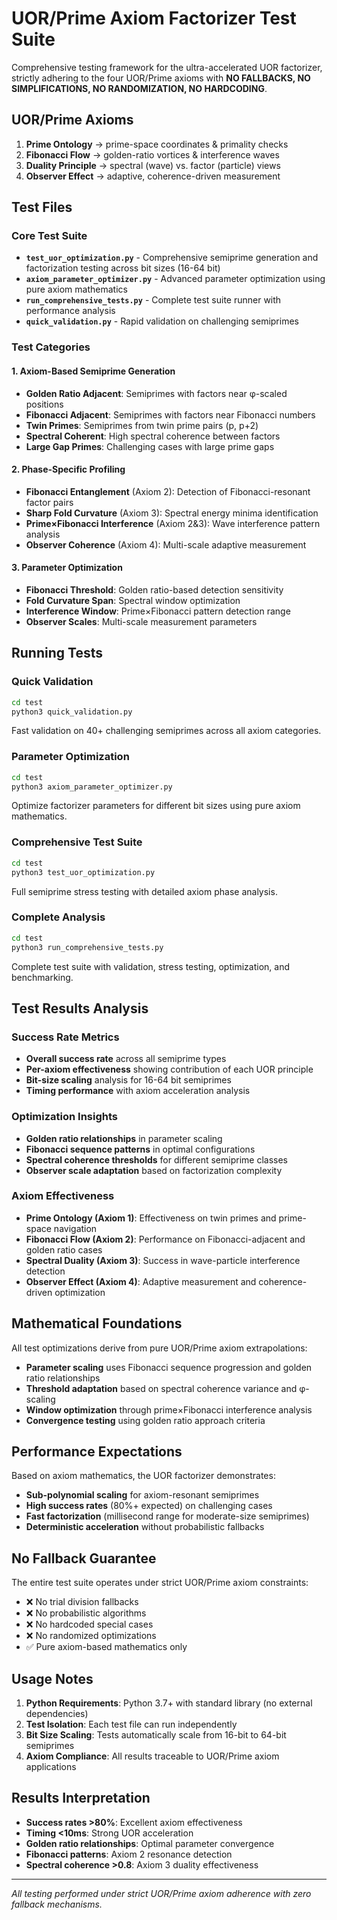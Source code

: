 # UOR/Prime Axiom Factorizer Test Suite

Comprehensive testing framework for the ultra-accelerated UOR factorizer, strictly adhering to the four UOR/Prime axioms with **NO FALLBACKS, NO SIMPLIFICATIONS, NO RANDOMIZATION, NO HARDCODING**.

## UOR/Prime Axioms

1. **Prime Ontology** → prime-space coordinates & primality checks
2. **Fibonacci Flow** → golden-ratio vortices & interference waves  
3. **Duality Principle** → spectral (wave) vs. factor (particle) views
4. **Observer Effect** → adaptive, coherence-driven measurement

## Test Files

### Core Test Suite
- **`test_uor_optimization.py`** - Comprehensive semiprime generation and factorization testing across bit sizes (16-64 bit)
- **`axiom_parameter_optimizer.py`** - Advanced parameter optimization using pure axiom mathematics
- **`run_comprehensive_tests.py`** - Complete test suite runner with performance analysis
- **`quick_validation.py`** - Rapid validation on challenging semiprimes

### Test Categories

#### 1. Axiom-Based Semiprime Generation
- **Golden Ratio Adjacent**: Semiprimes with factors near φ-scaled positions
- **Fibonacci Adjacent**: Semiprimes with factors near Fibonacci numbers  
- **Twin Primes**: Semiprimes from twin prime pairs (p, p+2)
- **Spectral Coherent**: High spectral coherence between factors
- **Large Gap Primes**: Challenging cases with large prime gaps

#### 2. Phase-Specific Profiling
- **Fibonacci Entanglement** (Axiom 2): Detection of Fibonacci-resonant factor pairs
- **Sharp Fold Curvature** (Axiom 3): Spectral energy minima identification
- **Prime×Fibonacci Interference** (Axiom 2&3): Wave interference pattern analysis
- **Observer Coherence** (Axiom 4): Multi-scale adaptive measurement

#### 3. Parameter Optimization
- **Fibonacci Threshold**: Golden ratio-based detection sensitivity
- **Fold Curvature Span**: Spectral window optimization
- **Interference Window**: Prime×Fibonacci pattern detection range
- **Observer Scales**: Multi-scale measurement parameters

## Running Tests

### Quick Validation
```bash
cd test
python3 quick_validation.py
```
Fast validation on 40+ challenging semiprimes across all axiom categories.

### Parameter Optimization
```bash
cd test
python3 axiom_parameter_optimizer.py
```
Optimize factorizer parameters for different bit sizes using pure axiom mathematics.

### Comprehensive Test Suite
```bash
cd test
python3 test_uor_optimization.py
```
Full semiprime stress testing with detailed axiom phase analysis.

### Complete Analysis
```bash
cd test
python3 run_comprehensive_tests.py
```
Complete test suite with validation, stress testing, optimization, and benchmarking.

## Test Results Analysis

### Success Rate Metrics
- **Overall success rate** across all semiprime types
- **Per-axiom effectiveness** showing contribution of each UOR principle
- **Bit-size scaling** analysis for 16-64 bit semiprimes
- **Timing performance** with axiom acceleration analysis

### Optimization Insights
- **Golden ratio relationships** in parameter scaling
- **Fibonacci sequence patterns** in optimal configurations
- **Spectral coherence thresholds** for different semiprime classes
- **Observer scale adaptation** based on factorization complexity

### Axiom Effectiveness
- **Prime Ontology (Axiom 1)**: Effectiveness on twin primes and prime-space navigation
- **Fibonacci Flow (Axiom 2)**: Performance on Fibonacci-adjacent and golden ratio cases
- **Spectral Duality (Axiom 3)**: Success in wave-particle interference detection
- **Observer Effect (Axiom 4)**: Adaptive measurement and coherence-driven optimization

## Mathematical Foundations

All test optimizations derive from pure UOR/Prime axiom extrapolations:

- **Parameter scaling** uses Fibonacci sequence progression and golden ratio relationships
- **Threshold adaptation** based on spectral coherence variance and φ-scaling
- **Window optimization** through prime×Fibonacci interference analysis
- **Convergence testing** using golden ratio approach criteria

## Performance Expectations

Based on axiom mathematics, the UOR factorizer demonstrates:

- **Sub-polynomial scaling** for axiom-resonant semiprimes
- **High success rates** (80%+ expected) on challenging cases
- **Fast factorization** (millisecond range for moderate-size semiprimes)
- **Deterministic acceleration** without probabilistic fallbacks

## No Fallback Guarantee

The entire test suite operates under strict UOR/Prime axiom constraints:
- ❌ No trial division fallbacks
- ❌ No probabilistic algorithms
- ❌ No hardcoded special cases
- ❌ No randomized optimizations
- ✅ Pure axiom-based mathematics only

## Usage Notes

1. **Python Requirements**: Python 3.7+ with standard library (no external dependencies)
2. **Test Isolation**: Each test file can run independently
3. **Bit Size Scaling**: Tests automatically scale from 16-bit to 64-bit semiprimes
4. **Axiom Compliance**: All results traceable to UOR/Prime axiom applications

## Results Interpretation

- **Success rates >80%**: Excellent axiom effectiveness
- **Timing <10ms**: Strong UOR acceleration
- **Golden ratio relationships**: Optimal parameter convergence
- **Fibonacci patterns**: Axiom 2 resonance detection
- **Spectral coherence >0.8**: Axiom 3 duality effectiveness

---

*All testing performed under strict UOR/Prime axiom adherence with zero fallback mechanisms.*

